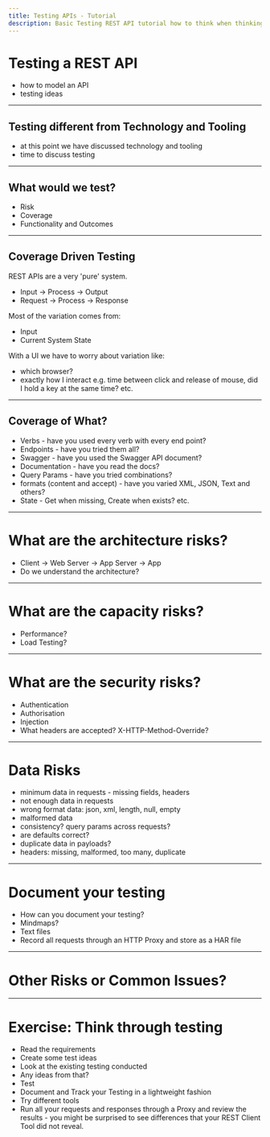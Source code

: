 ```yaml
---
title: Testing APIs - Tutorial
description: Basic Testing REST API tutorial how to think when thinking about testing an API.
---
```


# Testing a REST API

- how to model an API
- testing ideas

---

## Testing different from Technology and Tooling

- at this point we have discussed technology and tooling
- time to discuss testing

---

## What would we test?

- Risk
- Coverage
- Functionality and Outcomes

---

## Coverage Driven Testing

REST APIs are a very 'pure' system.

- Input -> Process -> Output
- Request -> Process -> Response

Most of the variation comes from:

- Input
- Current System State

With a UI we have to worry about variation like:

- which browser?
- exactly how I interact e.g. time between click and release of mouse, did I hold a key at the same time? etc.

---

## Coverage of What?

- Verbs - have you used every verb with every end point?
- Endpoints - have you tried them all?
- Swagger - have you used the Swagger API document?
- Documentation - have you read the docs?
- Query Params - have you tried combinations?
- formats (content and accept) - have you varied XML, JSON, Text and others?
- State - Get when missing, Create when exists? etc.

---

# What are the architecture risks?

- Client -> Web Server -> App Server -> App
- Do we understand the architecture?

---

# What are the capacity risks?

- Performance?
- Load Testing?

---

# What are the security risks?

- Authentication
- Authorisation
- Injection
- What headers are accepted? X-HTTP-Method-Override?

---

# Data Risks

- minimum data in requests - missing fields, headers
- not enough data in requests
- wrong format data: json, xml, length, null, empty
- malformed data
- consistency? query params across requests?
- are defaults correct?
- duplicate data in payloads?
- headers: missing, malformed, too many, duplicate

---

# Document your testing

- How can you document your testing?
- Mindmaps?
- Text files
- Record all requests through an HTTP Proxy and store as a HAR file

---

# Other Risks or Common Issues?

---

# Exercise: Think through testing

- Read the requirements
- Create some test ideas
- Look at the existing testing conducted
- Any ideas from that?
- Test
- Document and Track your Testing in a lightweight fashion
- Try different tools
- Run all your requests and responses through a Proxy and review the results - you might be surprised to see differences that your REST Client Tool did not reveal.

